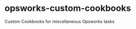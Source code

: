 opsworks-custom-cookbooks
=========================

Custom Cookbooks for miscellaneous Opsworks tasks
